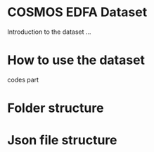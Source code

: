 # COSMOS EDFA Dataset

Introduction to the dataset ...

# How to use the dataset

codes part


# Folder structure



# Json file structure



